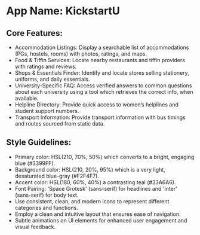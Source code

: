 # **App Name**: KickstartU

## Core Features:

- Accommodation Listings: Display a searchable list of accommodations (PGs, hostels, rooms) with photos, ratings, and maps.
- Food & Tiffin Services: Locate nearby restaurants and tiffin providers with ratings and reviews.
- Shops & Essentials Finder: Identify and locate stores selling stationery, uniforms, and daily essentials.
- University-Specific FAQ: Access verified answers to common questions about each university using a tool which retrieves the correct info, when available.
- Helpline Directory: Provide quick access to women’s helplines and student support numbers.
- Transport Information: Provide transport information with bus timings and routes sourced from static data.

## Style Guidelines:

- Primary color: HSL(210, 70%, 50%) which converts to a bright, engaging blue (#3399FF).
- Background color: HSL(210, 20%, 95%) which is a very light, desaturated blue-gray (#F2F4F7).
- Accent color: HSL(180, 60%, 40%) a contrasting teal (#33A6A6).
- Font Pairing: 'Space Grotesk' (sans-serif) for headlines and 'Inter' (sans-serif) for body text.
- Use consistent, clean, and modern icons to represent different categories and functions.
- Employ a clean and intuitive layout that ensures ease of navigation.
- Subtle animations on UI elements for enhanced user engagement and visual feedback.